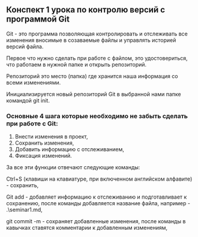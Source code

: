 ## Конспект 1 урока по контролю версий с программой Git

Git - это программа позволяющая контролировать и отслеживать все изменения вносимые в созаваемые файлы и управлять историей версий файла.

Первое что нужно сделать при работе с файлом, это удостовериться, что работаем в нужной папке и открыть репозиторий.

Репозиторий это место (папка) где хранится наша информация со всеми изменениями.

Инициализируется новый репозиторий Git в выбранной нами папке командой git init.

### Основные 4 шага которые необходимо не забыть сделать при работе с Git:

1. Внести изменения в проект,
2. Сохранить изменения,
3. Добавить информацию с отслеживанием,
4. Фиксация изменений.

За все эти функции отвечают следующие команды:

Ctrl+S (клавиши на клавиатуре, при включенном английском алфавите) - сохранить,

Git add - добавляет информацию к отслеживанию и подготавливает к сохранению, после команды добавляется название файла, например - .\seminar1.md,

git commit -m - сохраняет добавленные изменения, после команды в кавычках ставятся комментарии к добавленным изменениям,
